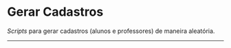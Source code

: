 # Gerar Cadastros

*Scripts* para gerar cadastros (alunos e professores) de maneira aleatória.

----



